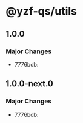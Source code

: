 # @yzf-qs/utils

## 1.0.0

### Major Changes

- 7776bdb:

## 1.0.0-next.0

### Major Changes

- 7776bdb:
